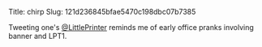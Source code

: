 Title: chirp
Slug: 121d236845bfae5470c198dbc07b7385

Tweeting one's <a href="http://twitter.com/LittlePrinter">@LittlePrinter</a> reminds me of early office pranks involving banner and LPT1.
